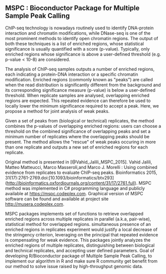 ## MSPC : Bioconductor Package for Multiple Sample Peak Calling

ChIP-seq technology is nowadays routinely used to identify DNA-protein 
interaction and chromatin modifications, while DNase-seq is one of the
most prominent methods to identify open chromatin regions. The output 
of both these techniques is a list of enriched regions, whose statistical 
significance is usually quantified with a score (p-value). Typically, only 
enriched regions whose significance is above a user-defined threshold 
(e.g. p-value < 10-8) are considered. 

The analysis of ChIP-seq samples outputs a number of enriched regions, each 
indicating a protein-DNA interaction or a specific chromatin modification. 
Enriched regions (commonly known as "peaks") are called when the read 
distribution is significantly different from the background and its 
corresponding significance measure (p-value) is below a user-defined threshold. 
When replicate samples are analysed, overlapping enriched regions are expected. 
This repeated evidence can therefore be used to locally lower the minimum 
significance required to accept a peak. Here, we propose a method for joint 
analysis of weak peaks.

Given a set of peaks from (biological or technical) replicates, the method 
combines the p-values of overlapping enriched regions: users can choose a 
threshold on the combined significance of overlapping peaks and set a 
minimum number of replicates where the overlapping peaks should be present. 
The method allows the "rescue" of weak peaks occuring in more than one replicate 
and outputs a new set of enriched regions for each replicate.

Original method is presented in [@Vahid_Jalili_MSPC_2015]. Vahid Jalili, Matteo Matteucci, 
Marco Masseroli,and Marco J. Morelli : Using combined evidence from replicates to evaluate 
ChIP-seq peaks. Bioinformatics 2015, 31(17):2761-2769.doi:[10.1093/bioinformatics/btv293]
(http://bioinformatics.oxfordjournals.org/content/31/17/2761.full). MSPC method was 
implemented in C# programming language and publicly available at https://mspc.codeplex.com. 
Graphical version of MSPC software can be found and available at project site http://musera.codeplex.com.

MSPC packages implements set of functions to retrieve overlapped enriched regions across 
multiple replicates in parallel (a.k.a, pair-wise), statistical method for overlapped regions.
simultaneous presence of an enriched regions in replicates experiment would justify a local 
decrease of the stringency criterion, leveraging on the principal that repeated evidence is
compensating for weak evidence. This packages jointly analyzes the enriched regions of multiple
replicates, distinguishing between biological and technical replicates, and accepting user defined
parameters. Goal of developing R/Bioconductor package of Multiple Sample Peak Calling, to implement 
our algorithm in R and make sure R community get benefit from our method to solve issue raised by high-throughput genomic data. 
